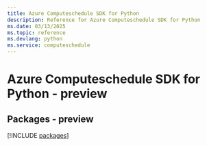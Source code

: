 ```yaml
---
title: Azure Computeschedule SDK for Python
description: Reference for Azure Computeschedule SDK for Python
ms.date: 03/13/2025
ms.topic: reference
ms.devlang: python
ms.service: computeschedule
---
```

# Azure Computeschedule SDK for Python - preview
## Packages - preview
[!INCLUDE [packages](computeschedule-index.md)]